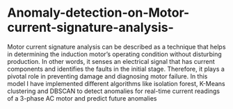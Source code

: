 # Anomaly-detection-on-Motor-current-signature-analysis-

Motor current signature analysis can be described as a technique that helps in determining the induction motor’s operating condition without disturbing production. In other words, it senses an electrical signal that has current components and identifies the faults in the initial stage. Therefore, it plays a pivotal role in preventing damage and diagnosing motor failure.
In this model I have implemented different algorithms like isolation forest, K-Means clustering and DBSCAN to detect anomalies for real-time current readings of a 3-phase AC motor and predict future anomalies
